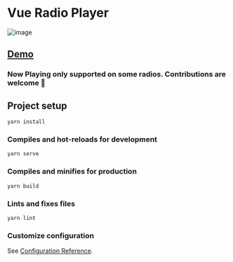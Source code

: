 # Vue Radio Player

![image](https://user-images.githubusercontent.com/21019611/108760342-9610ef80-755e-11eb-84bc-5a546056f969.png)

## [Demo](https://vue-radio-player.vercel.app/)

### Now Playing only supported on some radios. Contributions are welcome 🙏

## Project setup
```
yarn install
```

### Compiles and hot-reloads for development
```
yarn serve
```

### Compiles and minifies for production
```
yarn build
```

### Lints and fixes files
```
yarn lint
```

### Customize configuration
See [Configuration Reference](https://cli.vuejs.org/config/).
